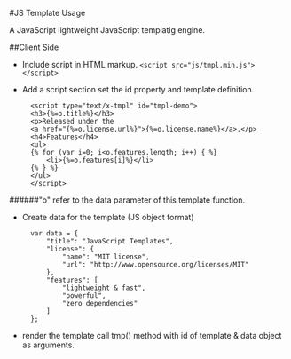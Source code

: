 #JS Template Usage

A JavaScript lightweight JavaScript templatig engine.

##Client Side

* Include script in HTML markup.
`<script src="js/tmpl.min.js"></script>`
* Add a script section set the id property and template definition.

		<script type="text/x-tmpl" id="tmpl-demo">
		<h3>{%=o.title%}</h3>
		<p>Released under the
		<a href="{%=o.license.url%}">{%=o.license.name%}</a>.</p>
		<h4>Features</h4>
		<ul>
		{% for (var i=0; i<o.features.length; i++) { %}
		    <li>{%=o.features[i]%}</li>
		{% } %}
		</ul>
		</script>

######"o" refer to the data parameter of this template function.

* Create data for the template (JS object format)
	
		var data = {
		    "title": "JavaScript Templates",
		    "license": {
		        "name": "MIT license",
		        "url": "http://www.opensource.org/licenses/MIT"
		    },
		    "features": [
		        "lightweight & fast",
		        "powerful",
		        "zero dependencies"
		    ]
		};
* render the template call tmp() method with id of template & data object as arguments.